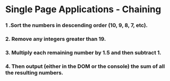 # Single Page Applications - Chaining

### 1 .Sort the numbers in descending order (10, 9, 8, 7, etc).
### 2. Remove any integers greater than 19.
### 3. Multiply each remaining number by 1.5 and then subtract 1.
### 4. Then output (either in the DOM or the console) the sum of all the resulting numbers.
